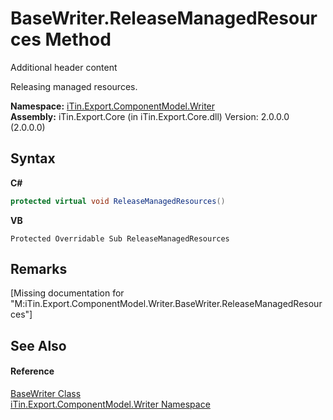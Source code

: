 # BaseWriter.ReleaseManagedResources Method 
Additional header content 

Releasing managed resources.

**Namespace:**&nbsp;<a href="N_iTin_Export_ComponentModel_Writer">iTin.Export.ComponentModel.Writer</a><br />**Assembly:**&nbsp;iTin.Export.Core (in iTin.Export.Core.dll) Version: 2.0.0.0 (2.0.0.0)

## Syntax

**C#**<br />
``` C#
protected virtual void ReleaseManagedResources()
```

**VB**<br />
``` VB
Protected Overridable Sub ReleaseManagedResources
```


## Remarks
\[Missing <remarks> documentation for "M:iTin.Export.ComponentModel.Writer.BaseWriter.ReleaseManagedResources"\]

## See Also


#### Reference
<a href="T_iTin_Export_ComponentModel_Writer_BaseWriter">BaseWriter Class</a><br /><a href="N_iTin_Export_ComponentModel_Writer">iTin.Export.ComponentModel.Writer Namespace</a><br />